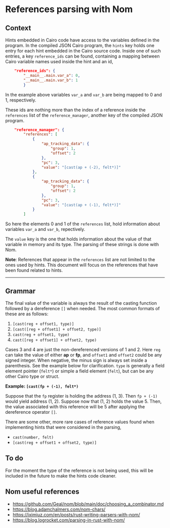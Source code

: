 # References parsing with Nom

## Context
Hints embedded in Cairo code have access to the variables defined in the program. In the compiled JSON Cairo program, the `hints` key holds one entry for each hint embedded in the Cairo source code. Inside one of such entries, a key `reference_ids` can be found, containing a mapping between Cairo variable names used inside the hint and an id,

```json
    "reference_ids": {
        "__main__.main.var_a": 0,
        "__main__.main.var_b": 1 
        }
```
In the example above variables `var_a` and `var_b` are being mapped to 0 and 1, respectively. 

These ids are nothing more than the index of a reference inside the `references` list of the `reference_manager`, another key of the compiled JSON program.

```json
    "reference_manager": {
        "references": [
            {
                "ap_tracking_data": {
                    "group": 1,
                    "offset": 2
                },
                "pc": 3,
                "value": "[cast(ap + (-2), felt*)]"
            },
            {
                "ap_tracking_data": {
                    "group": 1,
                    "offset": 2
                },
                "pc": 3,
                "value": "[cast(ap + (-1), felt*)]"
            }
        ]
```
So here the elements 0 and 1 of the `references` list, hold information about variables `var_a` and `var_b`, repectively.

The `value` key is the one that holds information about the value of that variable in memory and its type. The parsing of these strings is done with Nom.

**Note**: References that appear in the `references` list are not limited to the ones used by hints. This document will focus on the references that have been found related to hints.

---

## Grammar
The final value of the variable is always the result of the casting function followed by a dereference `[]` when needed. 
The most common formats of these are as follows:

1. ```[cast(reg + offset1, type)]```
2. ```[cast([reg + offset1] + offset2, type)]```
3. ```cast(reg + offset1, type)```
4. ```cast([reg + offset1] + offset2, type)```

Cases 3 and 4 are just the non-dereferenced versions of 1 and 2. Here `reg` can take the value of either **ap** or **fp**, and `offset1` and `offset2` could be any signed integer. When negative, the minus sign is always set inside a parenthesis. See the example below for clarification.
 `type` is generally a field element pointer (`felt*`) or simple a field element (`felt`), but can be any other Cairo type or struct.


**Example: ```[cast(fp + (-1), felt*)```**

Suppose that the `fp` register is holding the address (1, 3). Then `fp + (-1)` would yield address (1, 2). Suppose now that (1, 2) holds the value 5. Then, the value associated with this reference will be 5 after applying the dereference operator `[]`. 

There are some other, more rare cases of reference values found when implementing hints that were considered in the parsing,

* ```cast(number, felt)```
* ```[cast(reg + offset1 + offset2, type)]```

## To do
For the moment the type of the reference is not being used, this will be included in the future to make the hints code cleaner.

## Nom useful references
* https://github.com/Geal/nom/blob/main/doc/choosing_a_combinator.md
* https://blog.adamchalmers.com/nom-chars/
* https://iximiuz.com/en/posts/rust-writing-parsers-with-nom/
* https://blog.logrocket.com/parsing-in-rust-with-nom/



